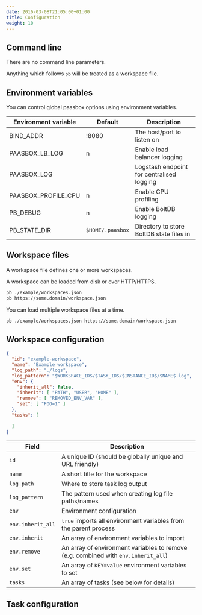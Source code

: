 ```yaml
---
date: 2016-03-08T21:05:00+01:00
title: Configuration
weight: 10
---
```


## Command line

There are no command line parameters.

Anything which follows `pb` will be treated as a workspace file.

## Environment variables

You can control global paasbox options using environment variables.

| Environment variable | Default          | Description
| -------------------- | ---------------- | -----------
| BIND_ADDR            | :8080            | The host/port to listen on
| PAASBOX_LB_LOG       | n                | Enable load balancer logging
| PAASBOX_LOG          |                  | Logstash endpoint for centralised logging
| PAASBOX_PROFILE_CPU  | n                | Enable CPU profiling
| PB_DEBUG             | n                | Enable BoltDB logging
| PB_STATE_DIR         | `$HOME/.paasbox` | Directory to store BoltDB state files in

## Workspace files

A workspace file defines one or more workspaces.

A workspace can be loaded from disk or over HTTP/HTTPS.

```sh
pb ./example/workspaces.json
pb https://some.domain/workspace.json
```

You can load multiple workspace files at a time.

```sh
pb ./example/workspaces.json https://some.domain/workspace.json
```

## Workspace configuration

```json
{
  "id": "example-workspace",
  "name": "Example workspace",
  "log_path": "./logs",
  "log_pattern": "$WORKSPACE_ID$/$TASK_ID$/$INSTANCE_ID$/$NAME$.log",
  "env": {
    "inherit_all": false,
    "inherit": [ "PATH", "USER", "HOME" ],
    "remove": [ "REMOVED_ENV_VAR" ],
    "set": [ "FOO=1" ]
  },
  "tasks": [
    
  ]
}
```

| Field             | Description
| ----------------- | -----------
| `id`              | A unique ID (should be globally unique and URL friendly)
| `name`            | A short title for the workspace
| `log_path`        | Where to store task log output
| `log_pattern`     | The pattern used when creating log file paths/names
| `env`             | Environment configuration
| `env.inherit_all` | `true` imports all environment variables from the parent process
| `env.inherit`     | An array of environment variables to import
| `env.remove`      | An array of environment variables to remove (e.g. combined with `env.inherit_all`)
| `env.set`         | An array of `KEY=value` environment variables to set
| `tasks`           | An array of tasks (see below for details)

## Task configuration
